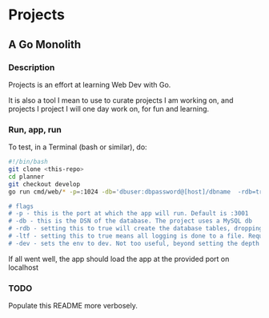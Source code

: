 # Projects

## A Go Monolith

### Description

Projects is an effort at learning Web Dev with Go.

It is also a tool I mean to use to curate projects I am working on, and projects I project I will one day work on, for fun and learning.

### Run, app, run

To test, in a Terminal (bash or similar), do:

```bash
#!/bin/bash
git clone <this-repo>
cd planner
git checkout develop
go run cmd/web/* -p=:1024 -db='dbuser:dbpassword@[host]/dbname  -rdb=true -ltf=true -dev=true

# flags
# -p - this is the port at which the app will run. Default is :3001
# -db - this is the DSN of the database. The project uses a MySQL db
# -rdb - setting this to true will create the database tables, dropping them if they already exist
# -ltf - setting this to true means all logging is done to a file. Requires that a directory /logs exist in the root dir of the project
# -dev - sets the env to dev. Not too useful, beyond setting the depth of info  logged by error loggers
```

If all went well, the app should load the app at the provided port on localhost

### TODO

Populate this README more verbosely.
